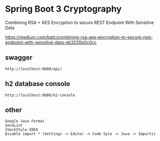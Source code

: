 # Spring Boot 3 Cryptography

Combining RSA + AES Encryption to secure REST Endpoint With Sensitive Data

https://medium.com/batc/combining-rsa-aes-encryption-to-secure-rest-endpoint-with-sensitive-data-eb3235b0c0cc

## swagger

    http://localhost:8080/api/

## h2 database console

    http://localhost:8080/h2-console

## other

    Google Java Format
    SonaLint
    CheckStyle-IDEA
    Disable import * (Settings -> Editor -> Code Syle -> Java -> Imports)